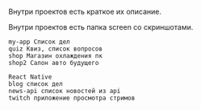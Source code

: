 Внутри проектов есть краткое их описание.

Внутри проектов есть папка screen со скриншотами.

```
my-app Список дел
quiz Квиз, список вопросов
shop Магазин охлаждения пк
shop2 Салон авто будущего

React Native
blog список дел
news-api список новостей из api
twitch приложение просмотра стримов
```
